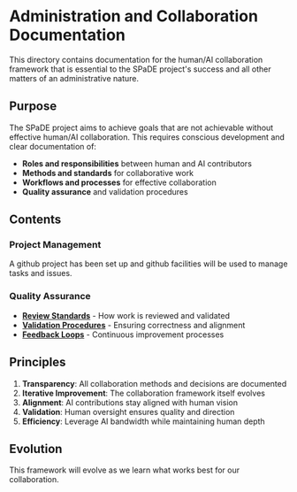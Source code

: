 # Administration and Collaboration Documentation

This directory contains documentation for the human/AI collaboration framework that is essential to the SPaDE project's success and all other matters of an administrative nature.

## Purpose

The SPaDE project aims to achieve goals that are not achievable without effective human/AI collaboration. This requires conscious development and clear documentation of:

- **Roles and responsibilities** between human and AI contributors
- **Methods and standards** for collaborative work
- **Workflows and processes** for effective collaboration
- **Quality assurance** and validation procedures

## Contents

### Project Management

A github project has been set up and github facilities will be used to manage tasks and issues.

### Quality Assurance

- [**Review Standards**](roles-responsibilities.md#review-and-validation) - How work is reviewed and validated
- [**Validation Procedures**](roles-responsibilities.md#review-and-validation) - Ensuring correctness and alignment
- [**Feedback Loops**](workflows.md) - Continuous improvement processes

## Principles

1. **Transparency**: All collaboration methods and decisions are documented
2. **Iterative Improvement**: The collaboration framework itself evolves
3. **Alignment**: AI contributions stay aligned with human vision
4. **Validation**: Human oversight ensures quality and direction
5. **Efficiency**: Leverage AI bandwidth while maintaining human depth

## Evolution

This framework will evolve as we learn what works best for our collaboration.

